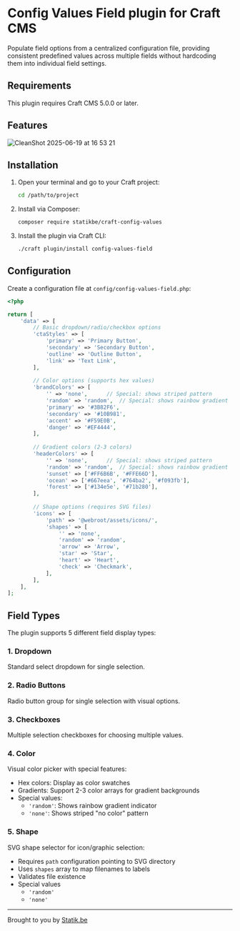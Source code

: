 # Config Values Field plugin for Craft CMS

Populate field options from a centralized configuration file, providing consistent predefined values across multiple fields without hardcoding them into individual field settings.

## Requirements
This plugin requires Craft CMS 5.0.0 or later.

## Features

![CleanShot 2025-06-19 at 16 53 21](https://github.com/user-attachments/assets/dc8c3c42-e72f-4414-89be-1e5b677be020)


## Installation

1. Open your terminal and go to your Craft project:
   ```bash
   cd /path/to/project
   ```

2. Install via Composer:
   ```bash
   composer require statikbe/craft-config-values
   ```

3. Install the plugin via Craft CLI:
   ```bash
   ./craft plugin/install config-values-field
   ```

## Configuration

Create a configuration file at `config/config-values-field.php`:

```php
<?php

return [
    'data' => [
        // Basic dropdown/radio/checkbox options
        'ctaStyles' => [
            'primary' => 'Primary Button',
            'secondary' => 'Secondary Button',
            'outline' => 'Outline Button',
            'link' => 'Text Link',
        ],
        
        // Color options (supports hex values)
        'brandColors' => [
            '' => 'none',      // Special: shows striped pattern
            'random' => 'random',  // Special: shows rainbow gradient
            'primary' => '#3B82F6',
            'secondary' => '#10B981',
            'accent' => '#F59E0B',
            'danger' => '#EF4444',
        ],
        
        // Gradient colors (2-3 colors)
        'headerColors' => [
            '' => 'none',      // Special: shows striped pattern
            'random' => 'random',  // Special: shows rainbow gradient
            'sunset' => ['#FF6B6B', '#FFE66D'],
            'ocean' => ['#667eea', '#764ba2', '#f093fb'],
            'forest' => ['#134e5e', '#71b280'],
        ],
        
        // Shape options (requires SVG files)
        'icons' => [
            'path' => '@webroot/assets/icons/',
            'shapes' => [
                '' => 'none',
                'random' => 'random',
                'arrow' => 'Arrow',
                'star' => 'Star',
                'heart' => 'Heart',
                'check' => 'Checkmark',
            ],
        ],
    ],
];
```

## Field Types

The plugin supports 5 different field display types:

### 1. Dropdown
Standard select dropdown for single selection.

### 2. Radio Buttons
Radio button group for single selection with visual options.

### 3. Checkboxes
Multiple selection checkboxes for choosing multiple values.

### 4. Color
Visual color picker with special features:
- Hex colors: Display as color swatches
- Gradients: Support 2-3 color arrays for gradient backgrounds
- Special values:
  - `'random'`: Shows rainbow gradient indicator
  - `'none'`: Shows striped "no color" pattern

### 5. Shape
SVG shape selector for icon/graphic selection:
- Requires `path` configuration pointing to SVG directory
- Uses `shapes` array to map filenames to labels
- Validates file existence
- Special values
  - `'random'`
  - `'none'`




---

Brought to you by [Statik.be](https://www.statik.be)
